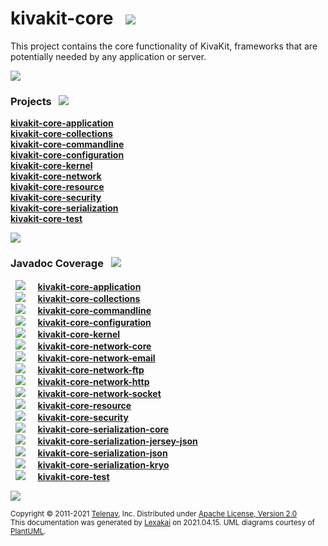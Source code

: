 # kivakit-core &nbsp;&nbsp;![](http://kivakit.org/images/nucleus-40.png)

This project contains the core functionality of KivaKit, frameworks that are potentially needed by any application or server.

![](/horizontal-line.png)

[//]: # (start-user-text)



[//]: # (end-user-text)

### Projects <a name = "projects"></a> &nbsp; ![](/gears-40.png)

[**kivakit-core-application**](application/README.md)  
[**kivakit-core-collections**](collections/README.md)  
[**kivakit-core-commandline**](commandline/README.md)  
[**kivakit-core-configuration**](configuration/README.md)  
[**kivakit-core-kernel**](kernel/README.md)  
[**kivakit-core-network**](network/README.md)  
[**kivakit-core-resource**](resource/README.md)  
[**kivakit-core-security**](security/README.md)  
[**kivakit-core-serialization**](serialization/README.md)  
[**kivakit-core-test**](test/README.md)  

![](/short-horizontal-line.png)

### Javadoc Coverage <a name = "javadoc-coverage"></a> &nbsp; ![](/bargraph-32.png)

&nbsp;  ![](documentation/images/meter-100-12.png) &nbsp; &nbsp; [**kivakit-core-application**](application/README.md)  
&nbsp;  ![](documentation/images/meter-70-12.png) &nbsp; &nbsp; [**kivakit-core-collections**](collections/README.md)  
&nbsp;  ![](documentation/images/meter-90-12.png) &nbsp; &nbsp; [**kivakit-core-commandline**](commandline/README.md)  
&nbsp;  ![](documentation/images/meter-90-12.png) &nbsp; &nbsp; [**kivakit-core-configuration**](configuration/README.md)  
&nbsp;  ![](documentation/images/meter-70-12.png) &nbsp; &nbsp; [**kivakit-core-kernel**](kernel/README.md)  
&nbsp;  ![](documentation/images/meter-90-12.png) &nbsp; &nbsp; [**kivakit-core-network-core**](core/README.md)  
&nbsp;  ![](documentation/images/meter-90-12.png) &nbsp; &nbsp; [**kivakit-core-network-email**](email/README.md)  
&nbsp;  ![](documentation/images/meter-90-12.png) &nbsp; &nbsp; [**kivakit-core-network-ftp**](ftp/README.md)  
&nbsp;  ![](documentation/images/meter-90-12.png) &nbsp; &nbsp; [**kivakit-core-network-http**](http/README.md)  
&nbsp;  ![](documentation/images/meter-80-12.png) &nbsp; &nbsp; [**kivakit-core-network-socket**](socket/README.md)  
&nbsp;  ![](documentation/images/meter-90-12.png) &nbsp; &nbsp; [**kivakit-core-resource**](resource/README.md)  
&nbsp;  ![](documentation/images/meter-80-12.png) &nbsp; &nbsp; [**kivakit-core-security**](security/README.md)  
&nbsp;  ![](documentation/images/meter-100-12.png) &nbsp; &nbsp; [**kivakit-core-serialization-core**](core/README.md)  
&nbsp;  ![](documentation/images/meter-80-12.png) &nbsp; &nbsp; [**kivakit-core-serialization-jersey-json**](jersey-json/README.md)  
&nbsp;  ![](documentation/images/meter-100-12.png) &nbsp; &nbsp; [**kivakit-core-serialization-json**](json/README.md)  
&nbsp;  ![](documentation/images/meter-90-12.png) &nbsp; &nbsp; [**kivakit-core-serialization-kryo**](kryo/README.md)  
&nbsp;  ![](documentation/images/meter-90-12.png) &nbsp; &nbsp; [**kivakit-core-test**](test/README.md)

[//]: # (start-user-text)



[//]: # (end-user-text)

![](/horizontal-line.png)

<sub>Copyright &#169; 2011-2021 [Telenav](http://telenav.com), Inc. Distributed under [Apache License, Version 2.0](LICENSE)</sub>  
<sub>This documentation was generated by [Lexakai](https://github.com/Telenav/lexakai) on 2021.04.15. UML diagrams courtesy
of [PlantUML](http://plantuml.com).</sub>
